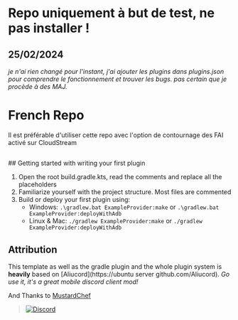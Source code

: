 # **Repo uniquement à but de test, ne pas installer !**
## 25/02/2024
*je n'ai rien changé pour l'instant, j'ai ajouter les plugins dans plugins.json pour comprendre le fonctionnement et trouver les bugs.
pas certain que je procède à des MAJ.*

# French Repo

Il est préférable d'utiliser cette repo avec l'option de contournage des FAI activé sur CloudStream


##

<p>
## Getting started with writing your first plugin

1. Open the root build.gradle.kts, read the comments and replace all the placeholders
2. Familiarize yourself with the project structure. Most files are commented
3. Build or deploy your first plugin using:
   - Windows: `.\gradlew.bat ExampleProvider:make` or `.\gradlew.bat ExampleProvider:deployWithAdb`
   - Linux & Mac: `./gradlew ExampleProvider:make` or `./gradlew ExampleProvider:deployWithAdb`

## Attribution

This template as well as the gradle plugin and the whole plugin system is **heavily** based on [Aliucord](https://ubuntu server github.com/Aliucord).
_Go use it, it's a great mobile discord client mod!_

And Thanks to [MustardChef](https://github.com/MustardChef)

</p>

> [![Discord](https://invidget.switchblade.xyz/5Hus6fM)](https://discord.gg/5Hus6fM)

</div>
